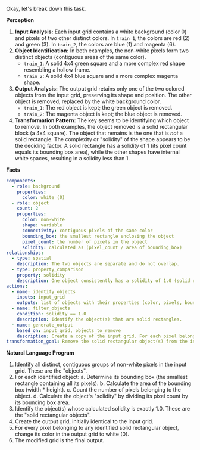 Okay, let's break down this task.

**Perception**

1.  **Input Analysis:** Each input grid contains a white background (color 0) and pixels of two other distinct colors. In `train_1`, the colors are red (2) and green (3). In `train_2`, the colors are blue (1) and magenta (6).
2.  **Object Identification:** In both examples, the non-white pixels form two distinct objects (contiguous areas of the same color).
    *   `train_1`: A solid 4x4 green square and a more complex red shape resembling a hollow frame.
    *   `train_2`: A solid 4x4 blue square and a more complex magenta shape.
3.  **Output Analysis:** The output grid retains only one of the two colored objects from the input grid, preserving its shape and position. The other object is removed, replaced by the white background color.
    *   `train_1`: The red object is kept; the green object is removed.
    *   `train_2`: The magenta object is kept; the blue object is removed.
4.  **Transformation Pattern:** The key seems to be identifying which object to remove. In both examples, the object removed is a solid rectangular block (a 4x4 square). The object that remains is the one that is *not* a solid rectangle. The complexity or "solidity" of the shape appears to be the deciding factor. A solid rectangle has a solidity of 1 (its pixel count equals its bounding box area), while the other shapes have internal white spaces, resulting in a solidity less than 1.

**Facts**


```yaml
components:
  - role: background
    properties:
      color: white (0)
  - role: object
    count: 2
    properties:
      color: non-white
      shape: variable
      connectivity: contiguous pixels of the same color
      bounding_box: the smallest rectangle enclosing the object
      pixel_count: the number of pixels in the object
      solidity: calculated as (pixel_count / area of bounding_box)
relationships:
  - type: spatial
    description: The two objects are separate and do not overlap.
  - type: property_comparison
    property: solidity
    description: One object consistently has a solidity of 1.0 (solid rectangle), while the other has a solidity less than 1.0.
actions:
  - name: identify_objects
    inputs: input_grid
    outputs: list of objects with their properties (color, pixels, bounding_box, pixel_count, solidity)
  - name: filter_objects
    condition: solidity == 1.0
    description: Identify the object(s) that are solid rectangles.
  - name: generate_output
    based_on: input_grid, objects_to_remove
    description: Create a copy of the input grid. For each pixel belonging to an object identified for removal, change its color to white (0).
transformation_goal: Remove the solid rectangular object(s) from the input grid, keeping all other elements.
```


**Natural Language Program**

1.  Identify all distinct, contiguous groups of non-white pixels in the input grid. These are the "objects".
2.  For each identified object:
    a.  Determine its bounding box (the smallest rectangle containing all its pixels).
    b.  Calculate the area of the bounding box (width * height).
    c.  Count the number of pixels belonging to the object.
    d.  Calculate the object's "solidity" by dividing its pixel count by its bounding box area.
3.  Identify the object(s) whose calculated solidity is exactly 1.0. These are the "solid rectangular objects".
4.  Create the output grid, initially identical to the input grid.
5.  For every pixel belonging to any identified solid rectangular object, change its color in the output grid to white (0).
6.  The modified grid is the final output.